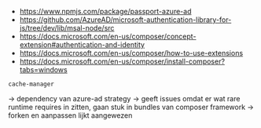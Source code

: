 * https://www.npmjs.com/package/passport-azure-ad
* https://github.com/AzureAD/microsoft-authentication-library-for-js/tree/dev/lib/msal-node/src
* https://docs.microsoft.com/en-us/composer/concept-extension#authentication-and-identity
* https://docs.microsoft.com/en-us/composer/how-to-use-extensions
* https://docs.microsoft.com/en-us/composer/install-composer?tabs=windows

`cache-manager`

-> dependency van azure-ad strategy
-> geeft issues omdat er wat rare runtime requires in zitten, gaan stuk in bundles van composer framework
-> forken en aanpassen lijkt aangewezen
